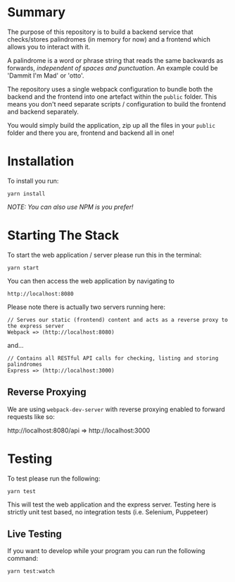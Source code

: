 # Summary

The purpose of this repository is to build a backend service that checks/stores palindromes (in memory for now) and a frontend which allows you to interact with it.

A palindrome is a word or phrase string that reads the same backwards as forwards, _independent of spaces and punctuation_. An example could be 'Dammit I'm Mad' or 'otto'.

The repository uses a single webpack configuration to bundle both the backend and the frontend into one artefact within the `public` folder. This means you don't need separate scripts / configuration to build the frontend and backend separately.

You would simply build the application, zip up all the files in your `public` folder and there you are, frontend and backend all in one!

# Installation

To install you run:

`yarn install`

_NOTE: You can also use NPM is you prefer!_

# Starting The Stack

To start the web application / server please run this in the terminal:

`yarn start`

You can then access the web application by navigating to

`http://localhost:8080`

Please note there is actually two servers running here:

```
// Serves our static (frontend) content and acts as a reverse proxy to the express server
Webpack => (http://localhost:8080)
```

and...

```
// Contains all RESTful API calls for checking, listing and storing palindromes
Express => (http://localhost:3000)
```

## Reverse Proxying

We are using `webpack-dev-server` with reverse proxying enabled to forward requests like so:

http://localhost:8080/api => http://localhost:3000

# Testing

To test please run the following:

`yarn test`

This will test the web application and the express server. Testing here is strictly unit test based, no integration tests (i.e. Selenium, Puppeteer)

## Live Testing

If you want to develop while your program you can run the following command:

`yarn test:watch`
